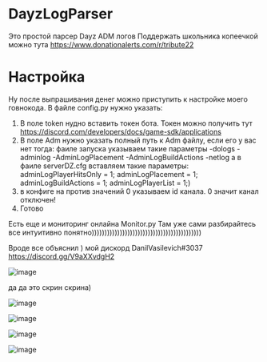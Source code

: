 # DayzLogParser
Это простой парсер Dayz ADM логов 
Поддержать школьника копеечкой можно тута 
https://www.donationalerts.com/r/tribute22

# Настройка
Ну после выпрашивания денег можно приступить к настройке моего говнокода.
В файле config.py нужно указать:
1) В поле token нудно вставить токен бота. Токен можно получить тут https://discord.com/developers/docs/game-sdk/applications
2) В поле Adm нужно указать полный путь к Adm файлy, если его у вас нет тогда: фаиле запуска указываем такие параметры -dologs -adminlog -AdminLogPlacement -AdminLogBuildActions -netlog а в фаиле serverDZ.cfg вставляем такие параметры:
adminLogPlayerHitsOnly = 1;
adminLogPlacement = 1;
adminLogBuildActions = 1;
adminLogPlayerList = 1;)
3) в конфиге на против значений 0 указываем id канала. 0 значит канал отключен!
4) Готово

Есть еще и мониторинг онлайна Monitor.py
Там уже сами разбирайтесь все интуитивно понятно)))))))))))))))))))))))))))))))))))))))))))

Вроде все объяснил ) мой дискорд DanilVasilevich#3037 https://discord.gg/V9aXXvdgH2

![image](https://user-images.githubusercontent.com/83073582/194147569-837a9b7f-5ef0-4763-b8d6-04b5e56d99e8.png)

да да это скрин скрина)

![image](https://user-images.githubusercontent.com/83073582/194147662-6e095f13-a7eb-4f8f-bb11-48bdb6777cbb.png)

![image](https://user-images.githubusercontent.com/83073582/194148373-dc8a4a86-ba88-4278-b912-14912737fdf0.png)


![image](https://user-images.githubusercontent.com/83073582/194148208-8cb520a8-75ef-4247-baa2-1eb1367039d8.png)

![image](https://user-images.githubusercontent.com/83073582/194148242-ce5fc909-9393-4a3a-a85c-01fb9bc8074b.png)
